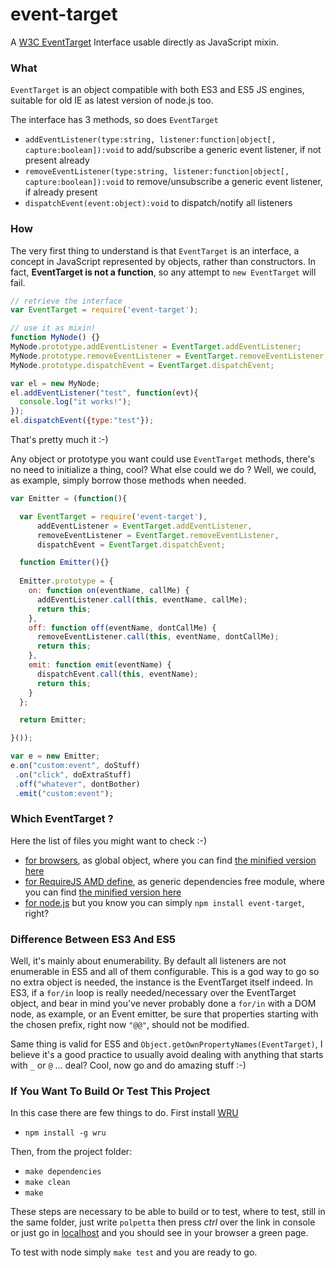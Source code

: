 event-target
============

A [W3C EventTarget](http://www.w3.org/wiki/DOM/domcore/EventTarget) Interface usable directly as JavaScript mixin.

### What
`EventTarget` is an object compatible with both ES3 and ES5 JS engines, suitable for old IE as latest version of node.js too.

The interface has 3 methods, so does `EventTarget`

  * `addEventListener(type:string, listener:function|object[, capture:boolean]):void` to add/subscribe a generic event listener, if not present already
  * `removeEventListener(type:string, listener:function|object[, capture:boolean]):void` to remove/unsubscribe a generic event listener, if already present
  * `dispatchEvent(event:object):void` to dispatch/notify all listeners

### How
The very first thing to understand is that `EventTarget` is an interface, a concept in JavaScript represented by objects, rather than constructors.
In fact, **EventTarget is not a function**, so any attempt to `new EventTarget` will fail.

```JavaScript
// retrieve the interface
var EventTarget = require('event-target');

// use it as mixin!
function MyNode() {}
MyNode.prototype.addEventListener = EventTarget.addEventListener;
MyNode.prototype.removeEventListener = EventTarget.removeEventListener;
MyNode.prototype.dispatchEvent = EventTarget.dispatchEvent;

var el = new MyNode;
el.addEventListener("test", function(evt){
  console.log("it works!");
});
el.dispatchEvent({type:"test"});
```

That's pretty much it :-)

Any object or prototype you want could use `EventTarget` methods, there's no need to initialize a thing, cool? What else could we do ? Well, we could, as example, simply borrow those methods when needed.

```JavaScript
var Emitter = (function(){

  var EventTarget = require('event-target'),
      addEventListener = EventTarget.addEventListener,
      removeEventListener = EventTarget.removeEventListener,
      dispatchEvent = EventTarget.dispatchEvent;

  function Emitter(){}
  
  Emitter.prototype = {
    on: function on(eventName, callMe) {
      addEventListener.call(this, eventName, callMe);
      return this;
    },
    off: function off(eventName, dontCallMe) {
      removeEventListener.call(this, eventName, dontCallMe);
      return this;
    },
    emit: function emit(eventName) {
      dispatchEvent.call(this, eventName);
      return this;
    }
  };

  return Emitter;

}());

var e = new Emitter;
e.on("custom:event", doStuff)
 .on("click", doExtraStuff)
 .off("whatever", dontBother)
 .emit("custom:event");

```

### Which EventTarget ?
Here the list of files you might want to check :-)

  * [for browsers](build/event-target.max.js), as global object, where you can find [the minified version here](build/event-target.js)
  * [for RequireJS AMD define](build/event-target.max.amd.js), as generic dependencies free module, where you can find [the minified version here](build/event-target.amd.js)
  * [for node.js](build/event-target.node.js) but you know you can simply `npm install event-target`, right?

### Difference Between ES3 And ES5
Well, it's mainly about enumerability. By default all listeners are not enumerable in ES5 and all of them configurable. This is a god way to go so no extra object is needed, the instance is the EventTarget itself indeed. In ES3, if a `for/in` loop is really needed/necessary over the EventTarget object, and bear in mind you've never probably done a `for/in` with a DOM node, as example, or an Event emitter, be sure that properties starting with the chosen prefix, right now `"@@"`, should not be modified.

Same thing is valid for ES5 and `Object.getOwnPropertyNames(EventTarget)`, I believe it's a good practice to usually avoid dealing with anything that starts with `_` or `@` ... deal? Cool, now go and do amazing stuff :-)

### If You Want To Build Or Test This Project
In this case there are few things to do. First install [WRU](https://github.com/WebReflection/wru)

  * `npm install -g wru`

Then, from the project folder:

  * `make dependencies`
  * `make clean`
  * `make`

These steps are necessary to be able to build or to test, where to test, still in the same folder, just write `polpetta` then press *ctrl* over the link in console or just go in [localhost](http://localhost:1337/) and you should see in your browser a green page.

To test with node simply `make test` and you are ready to go.
